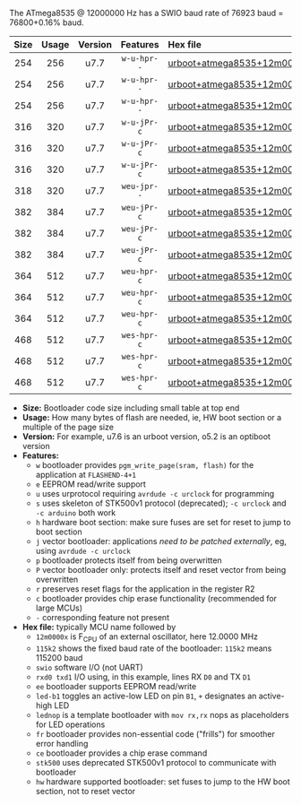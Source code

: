 The ATmega8535 @ 12000000 Hz has a SWIO baud rate of 76923 baud = 76800+0.16% baud.

|Size|Usage|Version|Features|Hex file|
|:-:|:-:|:-:|:-:|:--|
|254|256|u7.7|`w-u-hpr--`|[urboot+atmega8535+12m0000x+++76k8_swio_rxd0_txd1_led+b0_hw.hex](https://raw.githubusercontent.com/stefanrueger/urboot.hex/main/mcus/atmega8535/external_oscillator/fcpu+12m0000_Hz/br+++76k8_bps/urboot+atmega8535+12m0000x+++76k8_swio_rxd0_txd1_led+b0_hw.hex)|
|254|256|u7.7|`w-u-hpr--`|[urboot+atmega8535+12m0000x+++76k8_swio_rxd0_txd1_led+b7_hw.hex](https://raw.githubusercontent.com/stefanrueger/urboot.hex/main/mcus/atmega8535/external_oscillator/fcpu+12m0000_Hz/br+++76k8_bps/urboot+atmega8535+12m0000x+++76k8_swio_rxd0_txd1_led+b7_hw.hex)|
|254|256|u7.7|`w-u-hpr--`|[urboot+atmega8535+12m0000x+++76k8_swio_rxd0_txd1_lednop_hw.hex](https://raw.githubusercontent.com/stefanrueger/urboot.hex/main/mcus/atmega8535/external_oscillator/fcpu+12m0000_Hz/br+++76k8_bps/urboot+atmega8535+12m0000x+++76k8_swio_rxd0_txd1_lednop_hw.hex)|
|316|320|u7.7|`w-u-jPr-c`|[urboot+atmega8535+12m0000x+++76k8_swio_rxd0_txd1_led+b0_fr_ce.hex](https://raw.githubusercontent.com/stefanrueger/urboot.hex/main/mcus/atmega8535/external_oscillator/fcpu+12m0000_Hz/br+++76k8_bps/urboot+atmega8535+12m0000x+++76k8_swio_rxd0_txd1_led+b0_fr_ce.hex)|
|316|320|u7.7|`w-u-jPr-c`|[urboot+atmega8535+12m0000x+++76k8_swio_rxd0_txd1_led+b7_fr_ce.hex](https://raw.githubusercontent.com/stefanrueger/urboot.hex/main/mcus/atmega8535/external_oscillator/fcpu+12m0000_Hz/br+++76k8_bps/urboot+atmega8535+12m0000x+++76k8_swio_rxd0_txd1_led+b7_fr_ce.hex)|
|316|320|u7.7|`w-u-jPr-c`|[urboot+atmega8535+12m0000x+++76k8_swio_rxd0_txd1_lednop_fr_ce.hex](https://raw.githubusercontent.com/stefanrueger/urboot.hex/main/mcus/atmega8535/external_oscillator/fcpu+12m0000_Hz/br+++76k8_bps/urboot+atmega8535+12m0000x+++76k8_swio_rxd0_txd1_lednop_fr_ce.hex)|
|318|320|u7.7|`weu-jpr--`|[urboot+atmega8535+12m0000x+++76k8_swio_rxd0_txd1_ee.hex](https://raw.githubusercontent.com/stefanrueger/urboot.hex/main/mcus/atmega8535/external_oscillator/fcpu+12m0000_Hz/br+++76k8_bps/urboot+atmega8535+12m0000x+++76k8_swio_rxd0_txd1_ee.hex)|
|382|384|u7.7|`weu-jPr-c`|[urboot+atmega8535+12m0000x+++76k8_swio_rxd0_txd1_ee_led+b0_fr_ce.hex](https://raw.githubusercontent.com/stefanrueger/urboot.hex/main/mcus/atmega8535/external_oscillator/fcpu+12m0000_Hz/br+++76k8_bps/urboot+atmega8535+12m0000x+++76k8_swio_rxd0_txd1_ee_led+b0_fr_ce.hex)|
|382|384|u7.7|`weu-jPr-c`|[urboot+atmega8535+12m0000x+++76k8_swio_rxd0_txd1_ee_led+b7_fr_ce.hex](https://raw.githubusercontent.com/stefanrueger/urboot.hex/main/mcus/atmega8535/external_oscillator/fcpu+12m0000_Hz/br+++76k8_bps/urboot+atmega8535+12m0000x+++76k8_swio_rxd0_txd1_ee_led+b7_fr_ce.hex)|
|382|384|u7.7|`weu-jPr-c`|[urboot+atmega8535+12m0000x+++76k8_swio_rxd0_txd1_ee_lednop_fr_ce.hex](https://raw.githubusercontent.com/stefanrueger/urboot.hex/main/mcus/atmega8535/external_oscillator/fcpu+12m0000_Hz/br+++76k8_bps/urboot+atmega8535+12m0000x+++76k8_swio_rxd0_txd1_ee_lednop_fr_ce.hex)|
|364|512|u7.7|`weu-hpr-c`|[urboot+atmega8535+12m0000x+++76k8_swio_rxd0_txd1_ee_led+b0_fr_ce_hw.hex](https://raw.githubusercontent.com/stefanrueger/urboot.hex/main/mcus/atmega8535/external_oscillator/fcpu+12m0000_Hz/br+++76k8_bps/urboot+atmega8535+12m0000x+++76k8_swio_rxd0_txd1_ee_led+b0_fr_ce_hw.hex)|
|364|512|u7.7|`weu-hpr-c`|[urboot+atmega8535+12m0000x+++76k8_swio_rxd0_txd1_ee_led+b7_fr_ce_hw.hex](https://raw.githubusercontent.com/stefanrueger/urboot.hex/main/mcus/atmega8535/external_oscillator/fcpu+12m0000_Hz/br+++76k8_bps/urboot+atmega8535+12m0000x+++76k8_swio_rxd0_txd1_ee_led+b7_fr_ce_hw.hex)|
|364|512|u7.7|`weu-hpr-c`|[urboot+atmega8535+12m0000x+++76k8_swio_rxd0_txd1_ee_lednop_fr_ce_hw.hex](https://raw.githubusercontent.com/stefanrueger/urboot.hex/main/mcus/atmega8535/external_oscillator/fcpu+12m0000_Hz/br+++76k8_bps/urboot+atmega8535+12m0000x+++76k8_swio_rxd0_txd1_ee_lednop_fr_ce_hw.hex)|
|468|512|u7.7|`wes-hpr-c`|[urboot+atmega8535+12m0000x+++76k8_swio_rxd0_txd1_ee_led+b0_fr_ce_stk500_hw.hex](https://raw.githubusercontent.com/stefanrueger/urboot.hex/main/mcus/atmega8535/external_oscillator/fcpu+12m0000_Hz/br+++76k8_bps/urboot+atmega8535+12m0000x+++76k8_swio_rxd0_txd1_ee_led+b0_fr_ce_stk500_hw.hex)|
|468|512|u7.7|`wes-hpr-c`|[urboot+atmega8535+12m0000x+++76k8_swio_rxd0_txd1_ee_led+b7_fr_ce_stk500_hw.hex](https://raw.githubusercontent.com/stefanrueger/urboot.hex/main/mcus/atmega8535/external_oscillator/fcpu+12m0000_Hz/br+++76k8_bps/urboot+atmega8535+12m0000x+++76k8_swio_rxd0_txd1_ee_led+b7_fr_ce_stk500_hw.hex)|
|468|512|u7.7|`wes-hpr-c`|[urboot+atmega8535+12m0000x+++76k8_swio_rxd0_txd1_ee_lednop_fr_ce_stk500_hw.hex](https://raw.githubusercontent.com/stefanrueger/urboot.hex/main/mcus/atmega8535/external_oscillator/fcpu+12m0000_Hz/br+++76k8_bps/urboot+atmega8535+12m0000x+++76k8_swio_rxd0_txd1_ee_lednop_fr_ce_stk500_hw.hex)|

- **Size:** Bootloader code size including small table at top end
- **Usage:** How many bytes of flash are needed, ie, HW boot section or a multiple of the page size
- **Version:** For example, u7.6 is an urboot version, o5.2 is an optiboot version
- **Features:**
  + `w` bootloader provides `pgm_write_page(sram, flash)` for the application at `FLASHEND-4+1`
  + `e` EEPROM read/write support
  + `u` uses urprotocol requiring `avrdude -c urclock` for programming
  + `s` uses skeleton of STK500v1 protocol (deprecated); `-c urclock` and `-c arduino` both work
  + `h` hardware boot section: make sure fuses are set for reset to jump to boot section
  + `j` vector bootloader: applications *need to be patched externally*, eg, using `avrdude -c urclock`
  + `p` bootloader protects itself from being overwritten
  + `P` vector bootloader only: protects itself and reset vector from being overwritten
  + `r` preserves reset flags for the application in the register R2
  + `c` bootloader provides chip erase functionality (recommended for large MCUs)
  + `-` corresponding feature not present
- **Hex file:** typically MCU name followed by
  + `12m0000x` is F<sub>CPU</sub> of an external oscillator, here 12.0000 MHz
  + `115k2` shows the fixed baud rate of the bootloader: `115k2` means 115200 baud
  + `swio` software I/O (not UART)
  + `rxd0 txd1` I/O using, in this example, lines RX `D0` and TX `D1`
  + `ee` bootloader supports EEPROM read/write
  + `led-b1` toggles an active-low LED on pin `B1`, `+` designates an active-high LED
  + `lednop` is a template bootloader with `mov rx,rx` nops as placeholders for LED operations
  + `fr` bootloader provides non-essential code ("frills") for smoother error handling
  + `ce` bootloader provides a chip erase command
  + `stk500` uses deprecated STK500v1 protocol to communicate with bootloader
  + `hw` hardware supported bootloader: set fuses to jump to the HW boot section, not to reset vector
